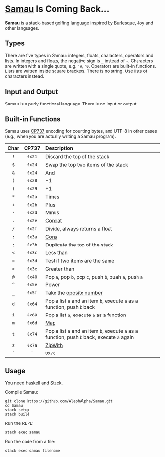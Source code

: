 # [Samau](https://github.com/AlephAlpha/Samau) Is Coming Back...

__Samau__ is a stack-based golfing language inspired by [Burlesque](http://mroman.ch/burlesque), [Joy](http://www.latrobe.edu.au/humanities/research/research-projects/past-projects/joy-programming-language) and other languages.

## Types

There are five types in Samau: integers, floats, characters, operators and lists. In integers and floats, the negative sign is `_` instead of `-`. Characters are written with a single quote, e.g. `'A`, `'0`. Operators are built-in functions. Lists are written inside square brackets. There is no string. Use lists of characters instead.

## Input and Output

Samau is a purly functional language. There is no input or output.

## Built-in Functions

Samau uses [CP737](https://en.wikipedia.org/wiki/Code_page_737) encoding for counting bytes, and UTF-8 in other cases (e.g., when you are actually writing a Samau program).

| Char | CP737 | Description |
|:----:|:-----:|:----------- |
| `!` | `0x21` | Discard the top of the stack |
| `$` | `0x24` | Swap the top two items of the stack |
| `&` | `0x24` | And |
| `(` | `0x28` | -1 |
| `)` | `0x29` | +1 |
| `*` | `0x2a` | Times |
| `+` | `0x2b` | Plus |
| `-` | `0x2d` | Minus |
| `.` | `0x2e` | [Concat](https://en.wikipedia.org/wiki/Concatenation) |
| `/` | `0x2f` | Divide, always returns a float |
| `:` | `0x3a` | [Cons](https://en.wikipedia.org/wiki/Cons) |
| `;` | `0x3b` | Duplicate the top of the stack |
| `<` | `0x3c` | Less than |
| `=` | `0x3d` | Test if two items are the same |
| `>` | `0x3e` | Greater than |
| `@` | `0x40` | Pop `a`, pop `b`, pop `c`, push `b`, puah `a`, push `a` |
| `^` | `0x5e` | Power |
| `_` | `0x5f` | Take the [oposite number](https://en.wikipedia.org/wiki/Additive_inverse) |
| `d` | `0x64` | Pop a list `a` and an item `b`, execute `a` as a function, push `b` back |
| `i` | `0x69` | Pop a list `a`, execute `a` as a function |
| `m` | `0x6d` | [Map](https://en.wikipedia.org/wiki/Map_(higher-order_function)) |
| `t` | `0x74` | Pop a list `a` and an item `b`, execute `a` as a function, push `b` back, execute `a` again |
| `z` | `0x7a` | [ZipWith](https://en.wikipedia.org/wiki/Map_(higher-order_function)) |
| `|` | `0x7c` | Or |

## Usage

You need [Haskell](https://www.haskell.org/) and [Stack](https://www.haskellstack.org/).

Compile Samau:
```
git clone https://github.com/AlephAlpha/Samau.git
cd Samau
stack setup
stack build
```

Run the REPL:
```
stack exec samau
```

Run the code from a file:
```
stack exec samau filename
```
